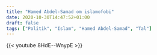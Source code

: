 ```yaml
---
title: "Hamed Abdel-Samad om islamofobi"
date: 2020-10-30T14:47:52+01:00
draft: false
tags: ["Politik", "Islam", "Hamed Abdel-Samad", "Tal"]
---
```


{{< youtube 8HdE--WnypE >}}
